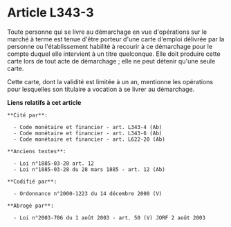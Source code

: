 # Article L343-3

Toute personne qui se livre au démarchage en vue d'opérations sur le marché à terme est tenue d'être porteur d'une carte
d'emploi délivrée par la personne ou l'établissement habilité à recourir à ce démarchage pour le compte duquel elle
intervient à un titre quelconque. Elle doit produire cette carte lors de tout acte de démarchage ; elle ne peut détenir
qu'une seule carte.

Cette carte, dont la validité est limitée à un an, mentionne les opérations pour lesquelles son titulaire a vocation à se
livrer au démarchage.

**Liens relatifs à cet article**

	**Cité par**:

	  - Code monétaire et financier - art. L343-4 (Ab)
	  - Code monétaire et financier - art. L343-6 (Ab)
	  - Code monétaire et financier - art. L622-20 (Ab)

	**Anciens textes**:

	  - Loi n°1885-03-28 art. 12
	  - Loi n°1885-03-28 du 28 mars 1885 - art. 12 (Ab)

	**Codifié par**:

	  - Ordonnance n°2000-1223 du 14 décembre 2000 (V)

	**Abrogé par**:

	  - Loi n°2003-706 du 1 août 2003 - art. 50 (V) JORF 2 août 2003

